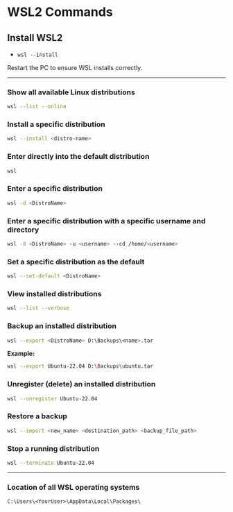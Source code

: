 # WSL2 Commands

## Install WSL2
- `wsl --install`

Restart the PC to ensure WSL installs correctly.

---

### Show all available Linux distributions
```bash
wsl --list --online
```

### Install a specific distribution
```bash
wsl --install <distro-name>
```

### Enter directly into the default distribution
```bash
wsl
```

### Enter a specific distribution
```bash
wsl -d <DistroName>
```

### Enter a specific distribution with a specific username and directory
```bash
wsl -d <DistroName> -u <username> --cd /home/<username>
```

### Set a specific distribution as the default
```bash
wsl --set-default <DistroName>
```

### View installed distributions
```bash
wsl --list --verbose
```

### Backup an installed distribution
```bash
wsl --export <DistroName> D:\Backups\<name>.tar
```
**Example:**
```bash
wsl --export Ubuntu-22.04 D:\Backups\ubuntu.tar
```

### Unregister (delete) an installed distribution
```bash
wsl --unregister Ubuntu-22.04
```

### Restore a backup
```bash
wsl --import <new_name> <destination_path> <backup_file_path>
```

### Stop a running distribution
```bash
wsl --terminate Ubuntu-22.04
```

---

### Location of all WSL operating systems
```
C:\Users\<YourUser>\AppData\Local\Packages\
```
